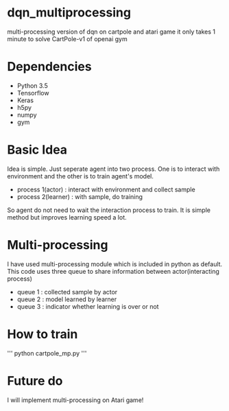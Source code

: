 # dqn_multiprocessing
multi-processing version of dqn on cartpole and atari game
it only takes 1 minute to solve CartPole-v1 of openai gym

# Dependencies
* Python 3.5
* Tensorflow
* Keras
* h5py
* numpy
* gym

# Basic Idea
Idea is simple. Just seperate agent into two process. One is to interact with
environment and the other is to train agent's model.
* process 1(actor) : interact with environment and collect sample
* process 2(learner) : with sample, do training

So agent do not need to wait the interaction process to train. It is simple
method but improves learning speed a lot.


# Multi-processing
I have used multi-processing module which is included in python as default. This
code uses three queue to share information between actor(interacting process)
* queue 1 : collected sample by actor
* queue 2 : model learned by learner
* queue 3 : indicator whether learning is over or not

# How to train
'''
python cartpole_mp.py
'''

# Future do
I will implement multi-processing on Atari game!


